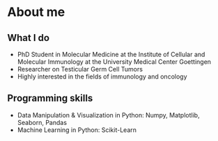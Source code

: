 <h1>About me</h1> 
<h2>What I do</h2>
<ul>
  <li>PhD Student in Molecular Medicine at the Institute of Cellular and Molecular Immunology at the University Medical Center Goettingen</li>
  <li>Researcher on Testicular Germ Cell Tumors</li>
  <li>Highly interested in the fields of immunology and oncology</li>
</ul>
<h2>Programming skills</h2>
<ul>
  <li>Data Manipulation & Visualization in Python: Numpy, Matplotlib, Seaborn, Pandas</li>
  <li>Machine Learning in Python: Scikit-Learn</li>
</ul>
